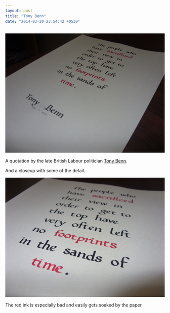 ```yaml
---
layout: post
title: "Tony Benn"
date: "2014-03-20 23:54:42 +0530"
---
```


![Footprints in the sands of time](/img/tony-benn0.jpg)

A quotation by the late British Labour politician [Tony Benn](http://en.wikipedia.org/wiki/Tony_Benn).

And a closeup with some of the detail.

![Close up](/img/tony-benn1.jpg)

The red ink is especially bad and easily gets soaked by the paper. 
